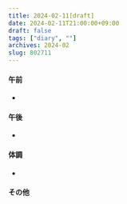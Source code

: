 ```yaml
---
title: 2024-02-11[draft]
date: 2024-02-11T21:00:00+09:00
draft: false
tags: ["diary", ""]
archives: 2024-02
slug: 802711
---
```

#### 午前
- 
#### 午後
- 
#### 体調
- 
#### その他